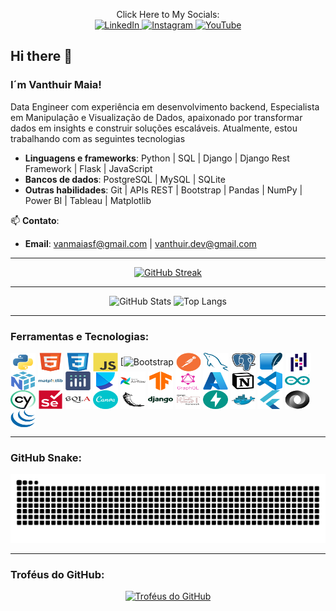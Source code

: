 <p align="center">
  <span>Click Here to My Socials:</span><br/>

  <a href="https://www.linkedin.com/in/vanthuir-maia-47767810b/" target="blank">
    <img src="https://raw.githubusercontent.com/rahuldkjain/github-profile-readme-generator/master/src/images/icons/Social/linked-in-alt.svg" alt="LinkedIn" height="30" width="40" />
  </a>
  
  <a href="https://www.instagram.com/vanthuirmaia/" target="blank">
    <img src="https://raw.githubusercontent.com/rahuldkjain/github-profile-readme-generator/master/src/images/icons/Social/instagram.svg" alt="Instagram" height="30" width="40" />
  </a>

  <a href="https://www.youtube.com/@vanthuirmaia9445" target="blank">
    <img src="https://raw.githubusercontent.com/rahuldkjain/github-profile-readme-generator/master/src/images/icons/Social/youtube.svg" alt="YouTube" height="30" width="40" />
  </a>
</p>

## Hi there 👋

### I´m Vanthuir Maia!

Data Engineer com experiência em desenvolvimento backend, Especialista em Manipulação e Visualização de Dados, apaixonado por transformar dados em insights e construir soluções escaláveis. Atualmente, estou trabalhando com as seguintes tecnologias

- **Linguagens e frameworks**: Python | SQL | Django | Django Rest Framework | Flask | JavaScript
- **Bancos de dados**: PostgreSQL | MySQL | SQLite
- **Outras habilidades**: Git | APIs REST | Bootstrap | Pandas | NumPy | Power BI | Tableau | Matplotlib

📫 **Contato**:  
- **Email**: [vanmaiasf@gmail.com](mailto:vanmaiasf@gmail.com) | [vanthuir.dev@gmail.com](mailto:vanthuir.dev@gmail.com)  

---

<p align="center">
  <a href="https://git.io/streak-stats"><img src="https://streak-stats.demolab.com?user=VanthuirMaia&theme=dracula" alt="GitHub Streak" /></a>
</p>

---

<p align="center">
  <img src="https://github-readme-stats.vercel.app/api?username=VanthuirMaia&show_icons=true&theme=radical" alt="GitHub Stats" />
  <img src="https://github-readme-stats.vercel.app/api/top-langs/?username=VanthuirMaia&layout=compact" alt="Top Langs" />
</p>

---

### Ferramentas e Tecnologias:
<div> 
  <img align="center" alt="Python" height="30" width="40" src="https://raw.githubusercontent.com/devicons/devicon/master/icons/python/python-original.svg">
  <img align="center" alt="HTML" height="30" width="40" src="https://raw.githubusercontent.com/devicons/devicon/master/icons/html5/html5-original.svg">
  <img align="center" alt="CSS" height="30" width="40" src="https://raw.githubusercontent.com/devicons/devicon/master/icons/css3/css3-original.svg">
  <img align="center" alt="JavaScript" height="30" width="40" src="https://raw.githubusercontent.com/devicons/devicon/master/icons/javascript/javascript-original.svg">
  [<img align="center" alt="Bootstrap" height="30" width="40" src="https://github.com/devicons/devicon/tree/master/icons/bootstrap-original-wordmark.svg">
  <img align="center" alt="Postman" height="30" width="40" src="https://github.com/devicons/devicon/blob/master/icons/postman/postman-original.svg">
  <img align="center" alt="MySQL" height="30" width="40" src="https://github.com/devicons/devicon/blob/master/icons/mysql/mysql-original.svg">
  <img align="center" alt="PostgreSQL" height="30" width="40" src="https://raw.githubusercontent.com/devicons/devicon/master/icons/postgresql/postgresql-original.svg">
  <img align="center" alt="SQLite" height="30" width="40" src="https://github.com/devicons/devicon/blob/master/icons/sqlite/sqlite-original.svg">
  <img align="center" alt="Pandas" height="30" width="40" src="https://github.com/devicons/devicon/blob/master/icons/pandas/pandas-original.svg">
  <img align="center" alt="Numpy" height="30" width="40" src="https://github.com/devicons/devicon/blob/master/icons/numpy/numpy-original.svg">
  <img align="center" alt="Matplotlib" height="30" width="40" src="https://github.com/devicons/devicon/blob/master/icons/matplotlib/matplotlib-original-wordmark.svg">
  <img align="center" alt="Plotly" height="30" width="40" src="https://github.com/devicons/devicon/blob/master/icons/plotly/plotly-original.svg">
  <img align="center" alt="Poetry" height="30" width="40" src="https://github.com/devicons/devicon/blob/master/icons/poetry/poetry-original.svg">
  <img align="center" alt="ApacheAirFlow" height="30" width="40" src="https://github.com/devicons/devicon/blob/master/icons/apacheairflow/apacheairflow-original-wordmark.svg">
  <img align="center" alt="TensorFlow" height="30" width="40" src="https://github.com/devicons/devicon/blob/master/icons/tensorflow/tensorflow-original.svg">
  <img align="center" alt="Graphql" height="30" width="40" src="https://github.com/devicons/devicon/blob/master/icons/graphql/graphql-plain-wordmark.svg">
  <img align="center" alt="Azure" height="30" width="40" src="https://github.com/devicons/devicon/blob/master/icons/azure/azure-original.svg">
  <img align="center" alt="Notion" height="30" width="40" src="https://github.com/devicons/devicon/blob/master/icons/notion/notion-original.svg">
  <img align="center" alt="VSCode" height="30" width="40" src="https://github.com/devicons/devicon/blob/master/icons/vscode/vscode-original.svg">
  <img align="center" alt="Arduino" height="30" width="40" src="https://github.com/devicons/devicon/blob/master/icons/arduino/arduino-original.svg">
  <img align="center" alt="Cypress" height="30" width="40" src="https://github.com/devicons/devicon/blob/master/icons/cypressio/cypressio-original.svg">
  <img align="center" alt="Selenium" height="30" width="40" src="https://github.com/devicons/devicon/blob/master/icons/selenium/selenium-original.svg">
  <img align="center" alt="SQLAlchemy" height="30" width="40" src="https://github.com/devicons/devicon/blob/master/icons/sqlalchemy/sqlalchemy-original.svg">
  <img align="center" alt="Canva" height="30" width="40" src="https://github.com/devicons/devicon/blob/master/icons/canva/canva-original.svg">
  <img align="center" alt="Flask" height="30" width="40" src="https://github.com/devicons/devicon/blob/master/icons/flask/flask-original.svg">
  <img align="center" alt="Django" height="30" width="40" src="https://github.com/devicons/devicon/blob/master/icons/django/django-plain-wordmark.svg">
  <img align="center" alt="DjangoRest" height="30" width="40" src="https://github.com/devicons/devicon/blob/master/icons/djangorest/djangorest-original.svg">
  <img align="center" alt="FastAPI" height="30" width="40" src="https://github.com/devicons/devicon/blob/master/icons/fastapi/fastapi-original.svg">
  <img align="center" alt="Docker" height="30" width="40" src="https://github.com/devicons/devicon/blob/master/icons/docker/docker-original.svg">
  <img align="center" alt="Flutter" height="30" width="40" src="https://github.com/devicons/devicon/blob/master/icons/flutter/flutter-original.svg">
  <img align="center" alt="json" height="30" width="40" src="https://github.com/devicons/devicon/blob/master/icons/json/json-original.svg">
  <img align="center" alt="JQuery" height="30" width="40" src="https://github.com/devicons/devicon/blob/master/icons/jquery/jquery-original.svg">
  
</div>

---

### GitHub Snake:
<p align="center">
  <picture>
    <source media="(prefers-color-scheme: dark)" srcset="https://raw.githubusercontent.com/VanthuirMaia/VanthuirMaia/output/github-contribution-grid-snake-dark.svg" />
    <source media="(prefers-color-scheme: light)" srcset="https://raw.githubusercontent.com/VanthuirMaia/VanthuirMaia/output/github-contribution-grid-snake.svg" />
    <img alt="github contribution grid snake animation" src="https://raw.githubusercontent.com/VanthuirMaia/VanthuirMaia/output/github-contribution-grid-snake.svg" />
  </picture>
</p>

---

### Troféus do GitHub:
<p align="center">
  <a href="https://github.com/ryo-ma/github-profile-trophy">
    <img src="https://github-profile-trophy.vercel.app/?username=VanthuirMaia&theme=cobalt&column=5&margin-w=5&margin-h=25" alt="Troféus do GitHub" />
  </a>
</p>
